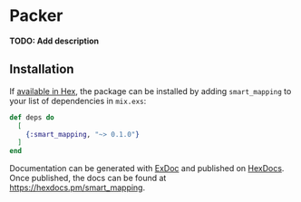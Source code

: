 # Packer 

**TODO: Add description**

## Installation

If [available in Hex](https://hex.pm/docs/publish), the package can be installed
by adding `smart_mapping` to your list of dependencies in `mix.exs`:

```elixir
def deps do
  [
    {:smart_mapping, "~> 0.1.0"}
  ]
end
```

Documentation can be generated with [ExDoc](https://github.com/elixir-lang/ex_doc)
and published on [HexDocs](https://hexdocs.pm). Once published, the docs can
be found at <https://hexdocs.pm/smart_mapping>.

